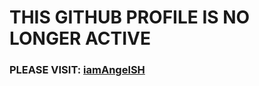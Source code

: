 # THIS GITHUB PROFILE IS NO LONGER ACTIVE

### PLEASE VISIT: [iamAngelSH](angelsantana.io)

<!-- I hope you enjoy and find some of the projects and code developments fun and interesting as I did when creating. 

You can always download and use at your leisure.

- 🔭 I’m currently working on new fun and automated python scripts
- 🌱 I’m currently learning deep learning/machine learning/AI 
- 👯 I’m looking to collaborate on development projects, STEM Curriculum Development and Web Development.
- 💬 Ask me about my future ideas, my dreams, my current goals in the development world.
- 📫 How to reach me: [Email](mailto:angelsantanahernandez2@gmail.com) or [check my website](https://angel-santana.com/)
- ⚡ Fun fact: I love to travel! I have been able to go to 10 countries in Europe. Ask me about my travels. 
-->
